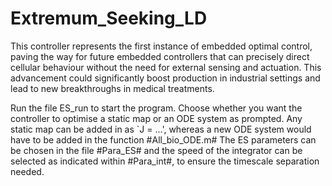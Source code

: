 # Extremum_Seeking_LD
This controller represents the first instance of embedded optimal control, paving the way for future embedded controllers that can precisely direct cellular behaviour without the need for external sensing and actuation. This advancement could significantly boost production in industrial settings and lead to new breakthroughs in medical treatments.


Run the file ES_run to start the program. Choose whether you want the controller to optimise a static map or an ODE system as prompted. Any static map can be added in as `J = ...', whereas a new ODE system would have to be added in the function #All_bio_ODE.m# The ES parameters can be chosen in the file #Para_ES# and the speed of the integrator can be selected as indicated within #Para_int#, to ensure the timescale separation needed.
